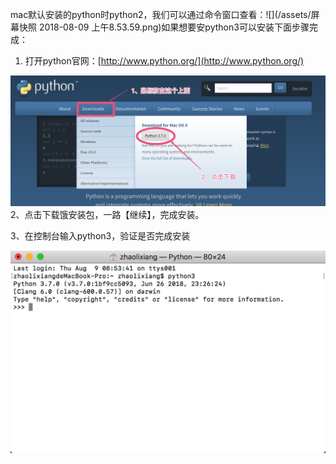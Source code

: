 mac默认安装的python时python2，我们可以通过命令窗口查看：![](/assets/屏幕快照 2018-08-09 上午8.53.59.png)如果想要安python3可以安装下面步骤完成：

1. 打开python官网：[http://www.python.org/](http://www.python.org/)

![](/assets/Jietu20180809-090616.jpg)2、点击下载饿安装包，一路【继续】，完成安装。

3、在控制台输入python3，验证是否完成安装

![](/assets/Jietu20180809-091423.jpg)

